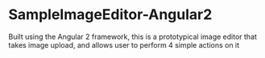 # SampleImageEditor-Angular2
Built using the Angular 2 framework, this is a prototypical image editor that takes image upload, and allows user to perform 4 simple actions on it

